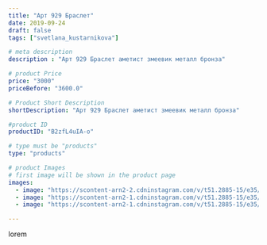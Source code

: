 ```yaml
---
title: "Арт 929 Браслет"
date: 2019-09-24
draft: false
tags: ["svetlana_kustarnikova"]

# meta description
description : "Арт 929 Браслет аметист змеевик металл бронза"

# product Price
price: "3000"
priceBefore: "3600.0"

# Product Short Description
shortDescription: "Арт 929 Браслет аметист змеевик металл бронза"

#product ID
productID: "B2zfL4uIA-o"

# type must be "products"
type: "products"

# product Images
# first image will be shown in the product page
images:
  - image: "https://scontent-arn2-2.cdninstagram.com/v/t51.2885-15/e35/67504495_2905531566141497_6029652089628291083_n.jpg?se=7&tp=1&_nc_ht=scontent-arn2-2.cdninstagram.com&_nc_cat=105&_nc_ohc=H3aFU0YfXYcAX9tygwe&oh=abb489ebf65ba5d96656ca3a786bb7a2&oe=60698CBD&ig_cache_key=MjE0MDE5MTM5ODAyNTA0NjUwNg%3D%3D.2"
  - image: "https://scontent-arn2-1.cdninstagram.com/v/t51.2885-15/e35/69635072_680293755793729_8903022876097513362_n.jpg?se=8&tp=1&_nc_ht=scontent-arn2-1.cdninstagram.com&_nc_cat=101&_nc_ohc=SxQbfkBeVDIAX9dqh_v&oh=dab095111ff35d0c0b00257ccc09c82e&oe=606A74D5&ig_cache_key=MjE0MDE5MTM5ODA0MTg1ODg2OQ%3D%3D.2"
  - image: "https://scontent-arn2-1.cdninstagram.com/v/t51.2885-15/e35/69617224_536323293804603_2303533460805119556_n.jpg?se=8&tp=1&_nc_ht=scontent-arn2-1.cdninstagram.com&_nc_cat=103&_nc_ohc=CgJhtdfaPtsAX8fHtoE&oh=0e09dde3abc108f1538226572ada3831&oe=606C309D&ig_cache_key=MjE0MDE5MTM5ODA1MDMzNDY2MQ%3D%3D.2"

---
```

lorem
